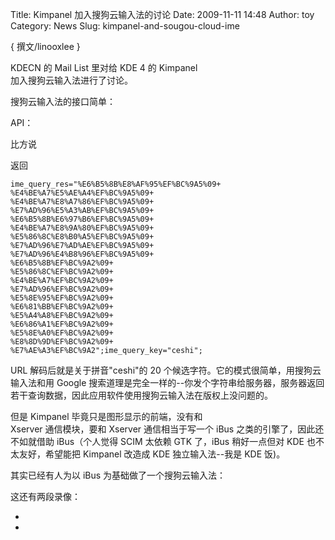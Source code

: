 Title: Kimpanel 加入搜狗云输入法的讨论
Date: 2009-11-11 14:48
Author: toy
Category: News
Slug: kimpanel-and-sougou-cloud-ime

{ 撰文/linooxlee }

KDECN 的 Mail List 里对给 KDE 4 的 Kimpanel  
加入搜狗云输入法进行了讨论。

搜狗云输入法的接口简单：

API：

比方说

返回


    ime_query_res="%E6%B5%8B%E8%AF%95%EF%BC%9A5%09+
    %E4%BE%A7%E5%AE%A4%EF%BC%9A5%09+
    %E4%BE%A7%E8%A7%86%EF%BC%9A5%09+
    %E7%AD%96%E5%A3%AB%EF%BC%9A5%09+
    %E6%B5%8B%E6%97%B6%EF%BC%9A5%09+
    %E4%BE%A7%E8%9A%80%EF%BC%9A5%09+
    %E5%86%8C%E8%B0%A5%EF%BC%9A5%09+
    %E7%AD%96%E7%AD%AE%EF%BC%9A5%09+
    %E7%AD%96%E4%B8%96%EF%BC%9A5%09+
    %E6%B5%8B%EF%BC%9A2%09+
    %E5%86%8C%EF%BC%9A2%09+
    %E4%BE%A7%EF%BC%9A2%09+
    %E7%AD%96%EF%BC%9A2%09+
    %E5%8E%95%EF%BC%9A2%09+
    %E6%81%BB%EF%BC%9A2%09+
    %E5%A4%A8%EF%BC%9A2%09+
    %E6%86%A1%EF%BC%9A2%09+
    %E5%8E%A0%EF%BC%9A2%09+
    %E8%8D%9D%EF%BC%9A2%09+
    %E7%AE%A3%EF%BC%9A2";ime_query_key="ceshi";

URL 解码后就是关于拼音"ceshi"的 20
个候选字符。它的模式很简单，用搜狗云输入法和用 Google
搜索道理是完全一样的--你发个字符串给服务器，服务器返回若干查询数据，因此应用软件使用搜狗云输入法在版权上没问题的。

但是 Kimpanel 毕竟只是图形显示的前端，没有和  
Xserver 通信模块，要和 Xserver 通信相当于写一个 iBus
之类的引擎了，因此还不如就借助 iBus（个人觉得 SCIM 太依赖 GTK 了，iBus
稍好一点但对 KDE 也不太友好，希望能把 Kimpanel 改造成 KDE
独立输入法--我是 KDE 饭)。

其实已经有人为以 iBus 为基础做了一个搜狗云输入法：

这还有两段录像：

*  
*
